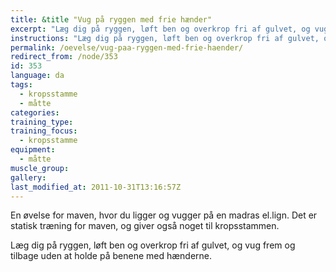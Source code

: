 ```yaml
---
title: &title "Vug på ryggen med frie hænder"
excerpt: "Læg dig på ryggen, løft ben og overkrop fri af gulvet, og vug frem og tilbage uden at holde på benene med hænderne. Du kan også starte med at have benene på knæene."
instructions: "Læg dig på ryggen, løft ben og overkrop fri af gulvet, og vug frem og tilbage uden at holde på benene med hænderne. Du kan også starte med at have benene på knæene."
permalink: /oevelse/vug-paa-ryggen-med-frie-haender/
redirect_from: /node/353
id: 353
language: da
tags:
  - kropsstamme
  - måtte
categories:
training_type: 
training_focus: 
  - kropsstamme
equipment:
  - måtte
muscle_group:
gallery:
last_modified_at: 2011-10-31T13:16:57Z
---
```


En øvelse for maven, hvor du ligger og vugger på en madras el.lign. Det er statisk træning for maven, og giver også noget til kropsstammen.

Læg dig på ryggen, løft ben og overkrop fri af gulvet, og vug frem og tilbage uden at holde på benene med hænderne.
